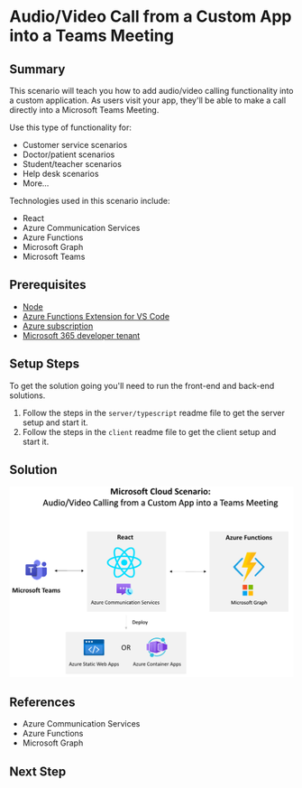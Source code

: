 # Audio/Video Call from a Custom App into a Teams Meeting 

## Summary 

This scenario will teach you how to add audio/video calling functionality into a custom application. As users visit your app, they'll be able to make a call directly into a Microsoft Teams Meeting.

Use this type of functionality for:
- Customer service scenarios
- Doctor/patient scenarios
- Student/teacher scenarios
- Help desk scenarios
- More...

Technologies used in this scenario include:
- React
- Azure Communication Services
- Azure Functions
- Microsoft Graph
- Microsoft Teams

## Prerequisites

- [Node](https://nodejs.org)
- [Azure Functions Extension for VS Code](https://marketplace.visualstudio.com/items?itemName=ms-azuretools.vscode-azurefunctions)
- [Azure subscription](https://azure.microsoft.com/free/search)
- [Microsoft 365 developer tenant](https://developer.microsoft.com/microsoft-365/dev-program)

## Setup Steps

To get the solution going you'll need to run the front-end and back-end solutions. 

1. Follow the steps in the `server/typescript` readme file to get the server setup and start it.
1. Follow the steps in the `client` readme file to get the client setup and start it.

## Solution

![ACS Audio/Video Solution](./architecture.png "Scenario Architecture")

## References

- Azure Communication Services
- Azure Functions
- Microsoft Graph

## Next Step

